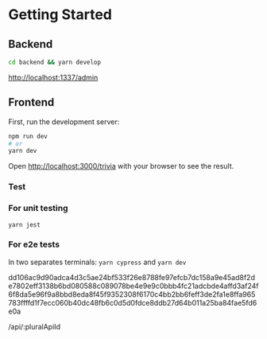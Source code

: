 # Getting Started

## Backend

```bash
cd backend && yarn develop
```

[http://localhost:1337/admin](http://localhost:1337/admin)

## Frontend
First, run the development server:

```bash
npm run dev
# or
yarn dev
```

Open [http://localhost:3000/trivia](http://localhost:3000/trivia) with your browser to see the result.

### Test
### For unit testing
`yarn jest` 

### For e2e tests
In two separates terminals:
`yarn cypress` 
and
`yarn dev`


dd106ac9d90adca4d3c5ae24bf533f26e8788fe97efcb7dc158a9e45ad8f2de7802eff3138b6bd080588c089078be4e9e9c0bbb4fc21adcbde4affd3af24f6f8da5e96f9a8bbd8eda8f45f9352308f6170c4bb2bb6feff3de2fa1e8ffa965783ffffd1f7ecc060b40dc48fb6c0d5d0fdce8ddb27d64b011a25ba84fae5fd6e0a


/api/:pluralApiId